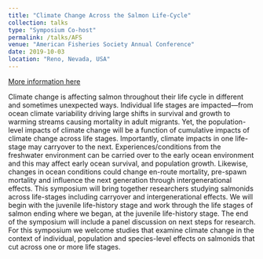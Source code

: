 ```yaml
---
title: "Climate Change Across the Salmon Life-Cycle"
collection: talks
type: "Symposium Co-host"
permalink: /talks/AFS
venue: "American Fisheries Society Annual Conference"
date: 2019-10-03
location: "Reno, Nevada, USA"
---
```


[More information here](https://doi.org/10.1002/fsh.10373)

Climate change is affecting salmon throughout their life cycle in different and sometimes unexpected ways. Individual life stages are impacted—from ocean climate variability driving large shifts in survival and growth to warming streams causing mortality in adult migrants. Yet, the population-level impacts of climate change will be a function of cumulative impacts of climate change across life stages. Importantly, climate impacts in one life-stage may carryover to the next. Experiences/conditions from the freshwater environment can be carried over to the early ocean environment and this may affect early ocean survival, and population growth. Likewise, changes in ocean conditions could change en-route mortality, pre-spawn mortality and influence the next generation through intergenerational effects. This symposium will bring together researchers studying salmonids across life-stages including carryover and intergenerational effects. We will begin with the juvenile life-history stage and work through the life stages of salmon ending where we began, at the juvenile life-history stage. The end of the symposium will include a panel discussion on next steps for research. For this symposium we welcome studies that examine climate change in the context of individual, population and species-level effects on salmonids that cut across one or more life stages.
